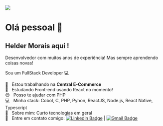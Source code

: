 <!--
**helderam/helderam** is a ✨ _special_ ✨ repository because its `README.md` (this file) appears on your GitHub profile.

Here are some ideas to get you started:

- 🔭 I’m currently working on ...
- 🌱 I’m currently learning ...
- 👯 I’m looking to collaborate on ...
- 🤔 I’m looking for help with ...
- 💬 Ask me about ...
- 📫 How to reach me: ...
- 😄 Pronouns: ...
- ⚡ Fun fact: ...
-->

<img width="auto" src="https://github.com/helderam.png">

# Olá pessoal 👋

## Helder Morais aqui !

Desenvolvedor com muitos anos de experiência! 
Mas sempre aprendendo coisas novas!

Sou um FullStack Developer :computer:

 :rocket:  &nbsp; Estou trabalhando na **Central E-Commerce**
 <br/> :purple_heart: &nbsp; Estudando Front-end usando React no momento!
 <br/> :blush: &nbsp; Posso te ajudar com PHP
 <br/> :computer: &nbsp; Minha stack: Cobol, C, PHP, Pyhon, ReactJS, Node.js, React Native, Typescript
 <br/> 💬  &nbsp; Sobre mim: Curto tecnologias em geral
 <br/> :email: &nbsp; Entre em contato comigo: [![Linkedin Badge](https://img.shields.io/badge/Linkedin-Helder-blue?style=flat&logo=linkedin&labelColor=blue&logoColor=white&link=https://www.linkedin.com/in/helderam/)](https://www.linkedin.com/in/helderam/) 
| 
[![Gmail Badge](https://img.shields.io/badge/-tgmarinho@gmail.com-c14438?style=flat-square&logo=Gmail&logoColor=white&link=mailto:helder.morais@centralecom.com.br)](mailto:helder.morais@centralecom.com.br)


